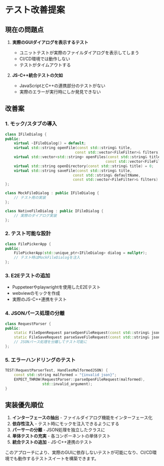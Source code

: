 # テスト改善提案

## 現在の問題点

1. **実際のGUIダイアログを表示するテスト**
   - ユニットテストが実際のファイルダイアログを表示してしまう
   - CI/CD環境では動作しない
   - テストがタイムアウトする

2. **JS-C++統合テストの欠如**
   - JavaScriptとC++の連携部分のテストがない
   - 実際のエラーが実行時にしか発見できない

## 改善案

### 1. モック/スタブの導入

```cpp
class IFileDialog {
public:
    virtual ~IFileDialog() = default;
    virtual std::string openFile(const std::string& title, 
                                const std::vector<FileFilter>& filters) = 0;
    virtual std::vector<std::string> openFiles(const std::string& title,
                                              const std::vector<FileFilter>& filters) = 0;
    virtual std::string openDirectory(const std::string& title) = 0;
    virtual std::string saveFile(const std::string& title,
                               const std::string& defaultName,
                               const std::vector<FileFilter>& filters) = 0;
};

class MockFileDialog : public IFileDialog {
    // テスト用の実装
};

class NativeFileDialog : public IFileDialog {
    // 実際のダイアログ実装
};
```

### 2. テスト可能な設計

```cpp
class FilePickerApp {
public:
    FilePickerApp(std::unique_ptr<IFileDialog> dialog = nullptr);
    // テスト時はMockFileDialogを注入
};
```

### 3. E2Eテストの追加

- Puppeteerやplaywrightを使用したE2Eテスト
- webviewのモックを作成
- 実際のJS-C++連携をテスト

### 4. JSONパース処理の分離

```cpp
class RequestParser {
public:
    static FileOpenRequest parseOpenFileRequest(const std::string& json);
    static FileSaveRequest parseSaveFileRequest(const std::string& json);
    // JSONパース処理を分離してテスト可能に
};
```

### 5. エラーハンドリングのテスト

```cpp
TEST(RequestParserTest, HandlesMalformedJSON) {
    const std::string malformed = "{invalid json}";
    EXPECT_THROW(RequestParser::parseOpenFileRequest(malformed), 
                 std::invalid_argument);
}
```

## 実装優先順位

1. **インターフェースの抽出** - ファイルダイアログ機能をインターフェース化
2. **依存性注入** - テスト時にモックを注入できるようにする
3. **パーサーの分離** - JSON処理を独立したクラスに
4. **単体テストの充実** - 各コンポーネントの単体テスト
5. **統合テストの追加** - JS-C++連携のテスト

このアプローチにより、実際のGUIに依存しないテストが可能になり、CI/CD環境でも動作するテストスイートを構築できます。
